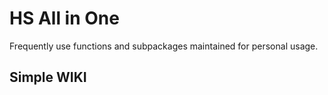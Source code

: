 
# HS All in One

Frequently use functions and subpackages maintained for personal usage.  

## Simple WIKI

